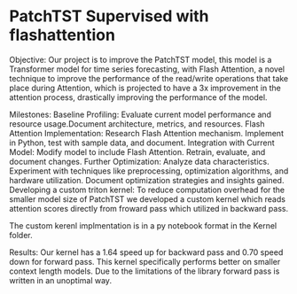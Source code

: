 # PatchTST Supervised with flashattention

Objective:
Our project is to improve the PatchTST model, this model is a Transformer model for time series forecasting, with Flash Attention, a novel technique to improve the performance of the read/write operations that take place during Attention, which is projected to have a 3x improvement in the attention process, drastically improving the performance of the model.


Milestones:
  Baseline Profiling:
    Evaluate current model performance and resource usage.Document architecture, metrics, and resources. Flash Attention
  Implementation:
    Research Flash Attention mechanism. Implement in Python, test with sample data, and document.
  Integration with Current Model:
    Modify model to include Flash Attention. Retrain, evaluate, and document changes.
  Further Optimization:
    Analyze data characteristics. Experiment with techniques like preprocessing, optimization algorithms, and hardware utilization. Document optimization strategies and insights gained.  
  Developing a custom triton kernel:
    To reduce computation overhead for the smaller model size of PatchTST we developed a custom kernel which reads attention scores directly from froward pass which utilized in backward pass.

The custom kerenl implmentation is in a py notebook format in the Kernel folder.

Results:
  Our kernel has a 1.64 speed up for backward pass and 0.70 speed down for forward pass. 
  This kernel specifically performs better on smaller context length models.
  Due to the limitations of the library forward pass is written in an unoptimal way.
